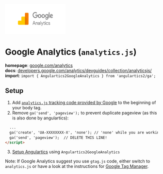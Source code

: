 <img 
    src="../../../assets/svg/ga.svg" 
    alt="google analytics logo"
    height="100px"
    width="200px" />

# Google Analytics (`analytics.js`)

__homepage__: [google.com/analytics](https://www.google.com/analytics)  
__docs__: [developers.google.com/analytics/devguides/collection/analyticsjs/](https://developers.google.com/analytics/devguides/collection/analyticsjs/)  
__import__: `import { Angulartics2GoogleAnalytics } from 'angulartics2/ga';`  

## Setup

1. Add [`analytics.js` tracking code provided by Google](https://developers.google.com/analytics/devguides/collection/analyticsjs/) to the beginning of your body tag.
2. Remove `ga('send', 'pageview');` to prevent duplicate pageview (as this is also done by angulartics):
```html
  ...
  ga('create', 'UA-XXXXXXXX-X', 'none'); // 'none' while you are working on localhost
  ga('send', 'pageview');  // DELETE THIS LINE!
</script>
```
3. [Setup Angulartics](https://github.com/angulartics/angulartics2/tree/next#installation) using `Angulartics2GoogleAnalytics`

Note: If Google Analytics suggest you use `gtag.js` code, either switch to `analytics.js` or have a look at the instructions for  [Google Tag Manager](/src/lib/providers/gtm).
